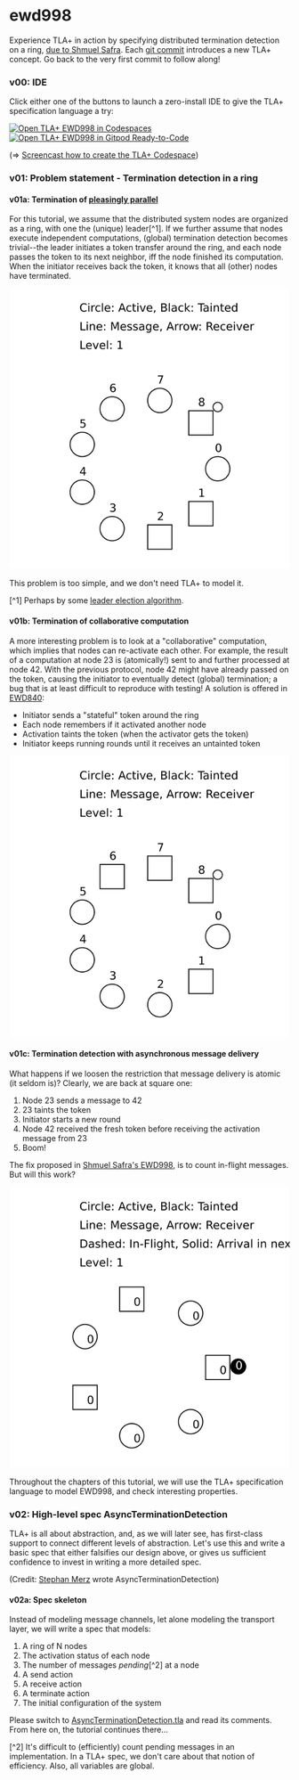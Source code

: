 # ewd998
Experience TLA+ in action by specifying distributed termination detection on a ring, [due to Shmuel Safra](https://www.cs.utexas.edu/users/EWD/ewd09xx/EWD998.PDF).  Each [git commit](https://github.com/lemmy/ewd998/commits/) introduces a new TLA+ concept.  Go back to the very first commit to follow along!

### v00: IDE

Click either one of the buttons to launch a zero-install IDE to give the TLA+ specification language a try:

[![Open TLA+ EWD998 in Codespaces](https://img.shields.io/badge/TLA+-in--Codespaces-grey?labelColor=ee4e14&style=for-the-badge&logo=data:image/svg+xml;base64,PHN2ZyBmaWxsPSIjNjY2NjY2IiByb2xlPSJpbWciIHZpZXdCb3g9IjAgMCAyNCAyNCIgeG1sbnM9Imh0dHA6Ly93d3cudzMub3JnLzIwMDAvc3ZnIj48dGl0bGU+TWljcm9zb2Z0IGljb248L3RpdGxlPjxwYXRoIGQ9Ik0xMS40IDI0SDBWMTIuNmgxMS40VjI0ek0yNCAyNEgxMi42VjEyLjZIMjRWMjR6TTExLjQgMTEuNEgwVjBoMTEuNHYxMS40em0xMi42IDBIMTIuNlYwSDI0djExLjR6Ii8+PC9zdmc+)](https://github.dev/ewd998/ewd998)
[![Open TLA+ EWD998 in Gitpod Ready-to-Code](https://img.shields.io/badge/TLA+-in--Gitpod-grey?labelColor=ee4e14&style=for-the-badge&logo=gitpod)](https://gitpod.io/#https://github.com/ewd998/ewd998)

(=> [Screencast how to create the TLA+ Codespace](https://www.youtube.com/watch?v=mFWWDcJahg0&list=PLWLcqZLzY8u_oWnCTGC77OgZlWaab06Gt))

### v01: Problem statement - Termination detection in a ring

#### v01a: Termination of [pleasingly parallel](https://en.wikipedia.org/wiki/Embarrassingly_parallel)

For this tutorial, we assume that the distributed system nodes are organized as a ring, with one the (unique) leader[^1].  If we further assume that nodes execute independent computations, (global) termination detection becomes trivial--the leader initiates a token transfer around the ring, and each node passes the token to its next neighbor, iff the node finished its computation.  When the initiator receives back the token, it knows that all (other) nodes have terminated.

![Token Passing](figures/v01-ring01.gif)

This problem is too simple, and we don't need TLA+ to model it.

[^1] Perhaps by some [leader election algorithm](https://en.wikipedia.org/wiki/Paxos_(computer_science)).

#### v01b: Termination of collaborative computation

A more interesting problem is to look at a "collaborative" computation, which implies that nodes can re-activate each other.  For example, the result of a computation at node 23 is (atomically!) sent to and further processed at node 42. With the previous protocol, node 42 might have already passed on the token, causing the initiator to eventually detect (global) termination; a bug that is at least difficult to reproduce with testing!
A solution is offered in [EWD840](https://github.com/tlaplus/Examples/blob/master/specifications/ewd840/EWD840.tla):
* Initiator sends a "stateful" token around the ring
* Each node remembers if it activated another node
* Activation taints the token (when the activator gets the token)
* Initiator keeps running rounds until it receives an untainted token

![Token Passing](figures/v01-ring03.gif)

#### v01c: Termination detection with asynchronous message delivery

What happens if we loosen the restriction that message delivery is atomic (it seldom is)?  Clearly, we are back at square one:
1) Node 23 sends a message to 42
2) 23 taints the token
3) Initiator starts a new round
4) Node 42 received the fresh token before receiving the activation message from 23
5) Boom!

The fix proposed in [Shmuel Safra's EWD998](https://www.cs.utexas.edu/users/EWD/ewd09xx/EWD998.PDF), is to count in-flight messages. But will this work?

![EWD998](figures/v01-ring04.gif)

Throughout the chapters of this tutorial, we will use the TLA+ specification language to model EWD998, and check interesting properties.

### v02: High-level spec AsyncTerminationDetection

TLA+ is all about abstraction, and, as we will later see, has first-class support to connect different levels of abstraction. Let's use this and write a basic spec that either falsifies our design above, or gives us sufficient confidence to invest in writing a more detailed spec.

(Credit: [Stephan Merz](https://members.loria.fr/Stephan.Merz/) wrote AsyncTerminationDetection)

#### v02a: Spec skeleton

Instead of modeling message channels, let alone modeling the transport layer, we will write a spec that models:

1) A ring of N nodes 
2) The activation status of each node
3) The number of messages *pending*[^2] at a node
4) A send action
5) A receive action
6) A terminate action
7) The initial configuration of the system

Please switch to [AsyncTerminationDetection.tla](AsyncTerminationDetection.tla) and read its comments.  From here
on, the tutorial continues there...

[^2] It's difficult to (efficiently) count pending messages in an implementation. In a TLA+ spec, we don't care about that notion of efficiency.  Also, all variables are global.